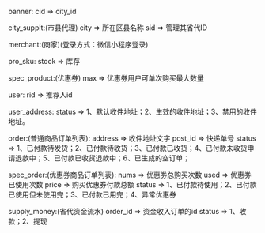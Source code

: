 banner:
cid => city_id

city_supplt:(市县代理)
city => 所在区县名称
sid => 管理其省代ID

merchant:(商家)(登录方式：微信小程序登录)

pro_sku:
stock => 库存

spec_product:(优惠券)
max => 优惠券用户可单次购买最大数量

user:
rid => 推荐人id

user_address:
status => 1、默认收件地址；2、生效的收件地址；3、禁用的收件地址。

order:(普通商品订单列表):
address => 收件地址文字
post_id => 快递单号
status => 1、已付款待发货；2、已付款待收货；3、已付款已收货；4、已付款未收货申请退款中；5、已付款已收货退款中；6、已生成的空订单；

spec_order:(优惠券商品订单列表):
nums => 优惠券总购买次数
used => 优惠券已使用次数
price => 购买优惠券付款总额
status => 1、已付款待使用；2、已付款已使用但未使用完；3、已付款已用完；4、异常优惠券

supply_money:(省代资金流水)
order_id => 资金收入订单的id
status => 1、收款；2、提现